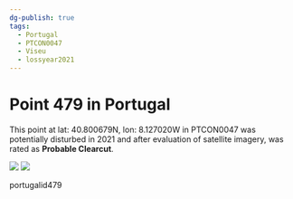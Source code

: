 ```yaml
---
dg-publish: true
tags:
  - Portugal
  - PTCON0047
  - Viseu
  - lossyear2021
---
```


# Point 479 in Portugal

This point at lat: 40.800679N, lon: 8.127020W in PTCON0047 was potentially disturbed in 2021 and after evaluation of satellite imagery, was rated as **Probable Clearcut**.

<div class='juxtapose' data-showcredits='false'>
<img src='https://baserow-backend-production20240528124524339000000001.s3.amazonaws.com/user_files/snVLpFmbg9tIXOF0vDS1NtCmGQRm0bK6_397b21db76628b907fb248c34d40de8da0557e892f83bd1805e32f1dde032446.png' data-label='June 2021' />
<img src='pi9whvnuqAzSaDiYZCDwl5rWqttKCpT...c86860aa2de9c723f7b5c2c7ca.png https://baserow-backend-production20240528124524339000000001.s3.amazonaws.com/user_files/r2f3wGwVAuvOzPvHjHm3riMfk2nsvgPh_8e53659adb1c2ae09ee4cd5ba57914618d2c75bb1ea9af9fbde3e26df3c7af00.png' data-label='July 2023' />
</div>

portugalid479